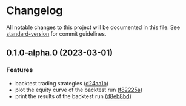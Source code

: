 # Changelog

All notable changes to this project will be documented in this file. See [standard-version](https://github.com/conventional-changelog/standard-version) for commit guidelines.

## 0.1.0-alpha.0 (2023-03-01)


### Features

* backtest trading strategies ([d24aa1b](https://github.com/fugle-dev/fugle-backtest-node/commit/d24aa1b18b28fb6bba0fc080dcc08456e27390e5))
* plot the equity curve of the backtest run ([f82225a](https://github.com/fugle-dev/fugle-backtest-node/commit/f82225a4fca9f1eb0b8e848b78d043fe0f112dae))
* print the results of the backtest run ([d8eb8bd](https://github.com/fugle-dev/fugle-backtest-node/commit/d8eb8bd3c5030c7ac34654ebd7e15cacdcd39957))
